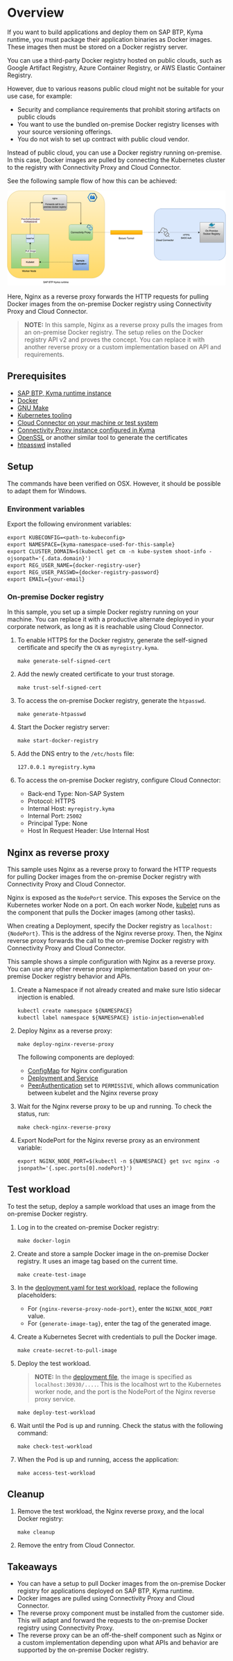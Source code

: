 # Overview

If you want to build applications and deploy them on SAP BTP, Kyma runtime, you must package their application binaries as Docker images. These images then must be stored on a Docker registry server.

You can use a third-party Docker registry hosted on public clouds, such as Google Artifact Registry, Azure Container Registry, or AWS Elastic Container Registry.

However, due to various reasons public cloud might not be suitable for your use case, for example:

- Security and compliance requirements that prohibit storing artifacts on public clouds
- You want to use the bundled on-premise Docker registry licenses with your source versioning offerings.
- You do not wish to set up contract with public cloud vendor.

Instead of public cloud, you can use a Docker registry running on-premise. In this case, Docker images are pulled by connecting the Kubernetes cluster to the registry with Connectivity Proxy and Cloud Connector.

See the following sample flow of how this can be achieved:

![flow](assets/on-prem-docker-reg.png)

Here, Nginx as a reverse proxy forwards the HTTP requests for pulling Docker images from the on-premise Docker registry using Connectivity Proxy and Cloud Connector.

> **NOTE:** In this sample, Nginx as a reverse proxy pulls the images from an on-premise Docker registry. The setup relies on the Docker registry API v2 and proves the concept. You can replace it with another reverse proxy or a custom implementation based on API and requirements.

## Prerequisites

- [SAP BTP, Kyma runtime instance](../prerequisites/#kyma)
- [Docker](../prerequisites/#docker)
- [GNU Make](https://www.gnu.org/software/make/)
- [Kubernetes tooling](../prerequisites/#kubernetes)
- [Cloud Connector on your machine or test system](../prerequisites/#sap-cloud-connector)
- [Connectivity Proxy instance configured in Kyma](https://help.sap.com/docs/btp/sap-business-technology-platform/configure-sap-btp-connectivity-in-kyma-environment)
- [OpenSSL](https://www.openssl.org/) or another similar tool to generate the certificates
- [htpasswd](https://httpd.apache.org/docs/2.4/programs/htpasswd.html) installed

## Setup

The commands have been verified on OSX. However, it should be possible to adapt them for Windows.

### Environment variables

Export the following environment variables:

```shell
export KUBECONFIG=<path-to-kubeconfig>
export NAMESPACE={kyma-namespace-used-for-this-sample}
export CLUSTER_DOMAIN=$(kubectl get cm -n kube-system shoot-info -ojsonpath='{.data.domain}')
export REG_USER_NAME={docker-registry-user}
export REG_USER_PASSWD={docker-registry-password}
export EMAIL={your-email}
```

### On-premise Docker registry

In this sample, you set up a simple Docker registry running on your machine. You can replace it with a productive alternate deployed in your corporate network, as long as it is reachable using Cloud Connector.

1. To enable HTTPS for the Docker registry, generate the self-signed certificate and specify the `CN` as `myregistry.kyma`.

   ```shell
   make generate-self-signed-cert
   ```

2. Add the newly created certificate to your trust storage.

   ```shell
   make trust-self-signed-cert
   ```

3. To access the on-premise Docker registry, generate the `htpasswd`.

   ```shell
   make generate-htpasswd
   ```

4. Start the Docker registry server:

   ```shell
   make start-docker-registry
   ```

5. Add the DNS entry to the `/etc/hosts` file:

   ```shell
   127.0.0.1 myregistry.kyma
   ```

6. To access the on-premise Docker registry, configure Cloud Connector:
   - Back-end Type: Non-SAP System
   - Protocol: HTTPS
   - Internal Host: `myregistry.kyma`
   - Internal Port: `25002`
   - Principal Type: None
   - Host In Request Header: Use Internal Host

## Nginx as reverse proxy

This sample uses Nginx as a reverse proxy to forward the HTTP requests for pulling Docker images from the on-premise Docker registry with Connectivity Proxy and Cloud Connector.

Nginx is exposed as the `NodePort` service. This exposes the Service on the Kubernetes worker Node on a port. On each worker Node, [kubelet](https://kubernetes.io/docs/reference/command-line-tools-reference/kubelet/) runs as the component that pulls the Docker images (among other tasks).

When creating a Deployment, specify the Docker registry as `localhost:{NodePort}`. This is the address of the Nginx reverse proxy. Then, the Nginx reverse proxy forwards the call to the on-premise Docker registry with Connectivity Proxy and Cloud Connector.

This sample shows a simple configuration with Nginx as a reverse proxy. You can use any other reverse proxy implementation based on your on-premise Docker registry behavior and APIs.

1. Create a Namespace if not already created and make sure Istio sidecar injection is enabled.

   ```shell
   kubectl create namespace ${NAMESPACE}
   kubectl label namespace ${NAMESPACE} istio-injection=enabled
   ```

2. Deploy Nginx as a reverse proxy:

   ```shell
   make deploy-nginx-reverse-proxy
   ```

   The following components are deployed:
   - [ConfigMap](./k8s/configmap.yaml) for Nginx configuration
   - [Deployment and Service](./k8s/deployment.yaml)
   - [PeerAuthentication](./k8s/peer-authentication.yaml) set to `PERMISSIVE`, which allows communication between kubelet and the Nginx reverse proxy

3. Wait for the Nginx reverse proxy to be up and running. To check the status, run:

   ```shell
   make check-nginx-reverse-proxy
   ```

4. Export NodePort for the Nginx reverse proxy as an environment variable:

   ```shell
   export NGINX_NODE_PORT=$(kubectl -n ${NAMESPACE} get svc nginx -o jsonpath='{.spec.ports[0].nodePort}')
   ```

## Test workload

To test the setup, deploy a sample workload that uses an image from the on-premise Docker registry.

1. Log in to the created on-premise Docker registry:

   ```shell
   make docker-login
   ```

2. Create and store a sample Docker image in the on-premise Docker registry. It uses an image tag based on the current time.

   ```shell
   make create-test-image
   ```

3. In the [deployment.yaml for test workload](./test-image-deployment/deployment.yaml), replace the following placeholders:

   - For `{nginx-reverse-proxy-node-port}`, enter the `NGINX_NODE_PORT` value.
   - For `{generate-image-tag}`, enter the tag of the generated image.

4. Create a Kubernetes Secret with credentials to pull the Docker image.

   ```shell
   make create-secret-to-pull-image
   ```

5. Deploy the test workload.
   > **NOTE:** In the [deployment file](./test-image-deployment/deployment.yaml), the image is specified as `localhost:30930/....`. This is the localhost wrt to the Kubernetes worker node, and the port is the NodePort of the Nginx reverse proxy service.

   ```shell
   make deploy-test-workload
   ```

6. Wait until the Pod is up and running. Check the status with the following command:

   ```shell
   make check-test-workload
   ```

7. When the Pod is up and running, access the application:

   ```shell
   make access-test-workload
   ```

## Cleanup

1. Remove the test workload, the Nginx reverse proxy, and the local Docker registry:

   ```shell
   make cleanup
   ```

2. Remove the entry from Cloud Connector.

## Takeaways

- You can have a setup to pull Docker images from the on-premise Docker registry for applications deployed on SAP BTP, Kyma runtime.
- Docker images are pulled using Connectivity Proxy and Cloud Connector.
- The reverse proxy component must be installed from the customer side. This will adapt and forward the requests to the on-premise Docker registry using Connectivity Proxy.
- The reverse proxy can be an off-the-shelf component such as Nginx or a custom implementation depending upon what APIs and behavior are supported by the on-premise Docker registry.
